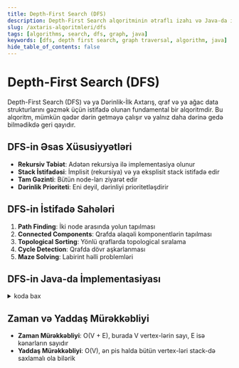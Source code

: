 ```yaml
---
title: Depth-First Search (DFS)
description: Depth-First Search alqoritminin ətraflı izahı və Java-da implementasiyası
slug: /axtaris-alqoritmleri/dfs
tags: [algorithms, search, dfs, graph, java]
keywords: [dfs, depth first search, graph traversal, algorithm, java]
hide_table_of_contents: false
---
```


# Depth-First Search (DFS)

Depth-First Search (DFS) və ya Dərinlik-İlk Axtarış, qraf və ya ağac data strukturlarını gəzmək üçün istifadə olunan fundamental bir alqoritmdir. Bu alqoritm, mümkün qədər dərin getməyə çalışır və yalnız daha dərinə gedə bilmədikdə geri qayıdır.

## DFS-in Əsas Xüsusiyyətləri

- **Rekursiv Təbiət**: Adətən rekursiya ilə implementasiya olunur
- **Stack İstifadəsi**: İmplisit (rekursiya) və ya eksplisit stack istifadə edir
- **Tam Gəzinti**: Bütün node-ları ziyarət edir
- **Dərinlik Prioriteti**: Eni deyil, dərinliyi prioritetləşdirir

## DFS-in İstifadə Sahələri

1. **Path Finding**: İki node arasında yolun tapılması
2. **Connected Components**: Qrafda əlaqəli komponentlərin tapılması
3. **Topological Sorting**: Yönlü qraflarda topological sıralama
4. **Cycle Detection**: Qrafda dövr aşkarlanması
5. **Maze Solving**: Labirint həlli problemləri

## DFS-in Java-da İmplementasiyası

<details>
<summary>koda bax</summary>

```java
import java.util.*;

public class DFS {
    // Qraf təmsili (adjacency list)
    private Map<Integer, List<Integer>> graph;
    
    public DFS() {
        graph = new HashMap<>();
    }
    
    // Qrafa node əlavə etmək
    public void addNode(int node) {
        graph.putIfAbsent(node, new ArrayList<>());
    }
    
    // Qrafa kənar əlavə etmək
    public void addEdge(int source, int destination) {
        graph.putIfAbsent(source, new ArrayList<>());
        graph.get(source).add(destination);
    }
    
    // DFS alqoritmi (rekursiv)
    public void dfsRecursive(int start) {
        Set<Integer> visited = new HashSet<>();
        dfsRecursiveHelper(start, visited);
    }
    
    private void dfsRecursiveHelper(int current, Set<Integer> visited) {
        // Node-u ziyarət et
        visited.add(current);
        System.out.print(current + " ");
        
        // Bütün qonşuları gəz
        List<Integer> neighbors = graph.getOrDefault(current, Collections.emptyList());
        for (int neighbor : neighbors) {
            if (!visited.contains(neighbor)) {
                dfsRecursiveHelper(neighbor, visited);
            }
        }
    }
    
    // DFS alqoritmi (iterativ - stack istifadə edərək)
    public void dfsIterative(int start) {
        Set<Integer> visited = new HashSet<>();
        Stack<Integer> stack = new Stack<>();
        
        stack.push(start);
        
        while (!stack.isEmpty()) {
            int current = stack.pop();
            
            if (!visited.contains(current)) {
                visited.add(current);
                System.out.print(current + " ");
                
                List<Integer> neighbors = graph.getOrDefault(current, Collections.emptyList());
                for (int neighbor : neighbors) {
                    if (!visited.contains(neighbor)) {
                        stack.push(neighbor);
                    }
                }
            }
        }
    }
    
    // Test
    public static void main(String[] args) {
        DFS dfs = new DFS();
        
        // Qraf yaratmaq
        for (int i = 0; i < 7; i++) {
            dfs.addNode(i);
        }
        
        dfs.addEdge(0, 1);
        dfs.addEdge(0, 2);
        dfs.addEdge(1, 3);
        dfs.addEdge(1, 4);
        dfs.addEdge(2, 5);
        dfs.addEdge(2, 6);
        
        System.out.println("DFS Recursive:");
        dfs.dfsRecursive(0);
        
        System.out.println("\nDFS Iterative:");
        dfs.dfsIterative(0);
    }
}
```
</details>

## Zaman və Yaddaş Mürəkkəbliyi

- **Zaman Mürəkkəbliyi**: O(V + E), burada V vertex-lərin sayı, E isə kənarların sayıdır
- **Yaddaş Mürəkkəbliyi**: O(V), ən pis halda bütün vertex-ləri stack-də saxlamalı ola bilərik